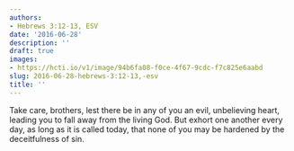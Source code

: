 ```yaml
---
authors:
- Hebrews 3:12-13, ESV
date: '2016-06-28'
description: ''
draft: true
images:
- https://hcti.io/v1/image/94b6fa08-f0ce-4f67-9cdc-f7c825e6aabd
slug: 2016-06-28-hebrews-3:12-13,-esv
title: ''
---
```


Take care, brothers, lest there be in any of you an evil, unbelieving heart, leading you to fall away from the living God. But exhort one another every day, as long as it is called today, that none of you may be hardened by the deceitfulness of sin.